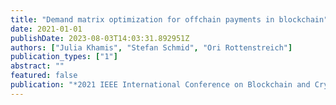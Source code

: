 ```yaml
---
title: "Demand matrix optimization for offchain payments in blockchain"
date: 2021-01-01
publishDate: 2023-08-03T14:03:31.892951Z
authors: ["Julia Khamis", "Stefan Schmid", "Ori Rottenstreich"]
publication_types: ["1"]
abstract: ""
featured: false
publication: "*2021 IEEE International Conference on Blockchain and Cryptocurrency (ICBC)*"
---
```


